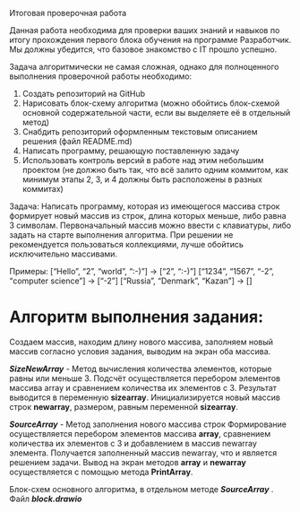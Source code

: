 Итоговая проверочная работа

Данная работа необходима для проверки ваших знаний и навыков по итогу прохождения первого блока обучения на программе Разработчик. Мы должны убедится, что базовое знакомство с IT прошло успешно.

Задача алгоритмически не самая сложная, однако для полноценного выполнения проверочной работы необходимо:

1. Создать репозиторий на GitHub
2. Нарисовать блок-схему алгоритма (можно обойтись блок-схемой основной содержательной части, если вы выделяете её в отдельный метод)
3. Снабдить репозиторий оформленным текстовым описанием решения (файл README.md)
4. Написать программу, решающую поставленную задачу
5. Использовать контроль версий в работе над этим небольшим проектом (не должно быть так, что всё залито одним коммитом, как минимум этапы 2, 3, и 4 должны быть расположены в разных коммитах)

Задача: Написать программу, которая из имеющегося массива строк формирует новый массив из строк, длина которых меньше, либо равна 3 символам. Первоначальный массив можно ввести с клавиатуры, либо задать на старте выполнения алгоритма. При решении не рекомендуется пользоваться коллекциями, лучше обойтись исключительно массивами.

Примеры:
[“Hello”, “2”, “world”, “:-)”] → [“2”, “:-)”]
[“1234”, “1567”, “-2”, “computer science”] → [“-2”]
[“Russia”, “Denmark”, “Kazan”] → []


# Алгоритм выполнения задания:

Создаем массив, находим длину нового массива, заполняем новый массив согласно условия задания, выводим на экран оба массива.

***SizeNewArray*** - Метод вычисления количества элементов, которые равны или меньше 3.
Подсчёт осуществляется перебором элементов массива array и сравнением количества их элементов с 3.
Результат выводится в переменную **sizearray**.
Инициализируется новый массив строк **newarray**, размером, равным переменной **sizearray**.

***SourceArray*** - Метод заполнения нового массива строк
Формирование осуществляется перебором элементов массива **array**, сравнением количества их элементов с 3
и добавлением в массив newarray элемента.
Получается заполненный массив  newarray, что и является решением задачи.
Вывод на экран методов **array** и **newarray** осуществляется с помощью метода **PrintArray**.

Блок-схем  основного алгоритма, в отдельном методе ***SourceArray*** . Файл ***block.drawio***